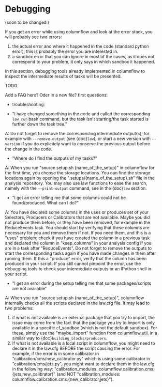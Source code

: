 # Debugging

(soon to be changed:)

If you get an error while using columnflow and look at the error stack, you will probably see two errors:

1) the actual error and where it happened in the code (standard python error), this is probably the error you are interested in.
2) a sandbox error that you can ignore in most of the cases, as it does not correspond to your problem, it only says in which sandbox it happened.

In this section, debugging tools already implemented in columnflow to inspect the intermediate results of tasks will be presented.

TODO

Add a FAQ here? Oder in a new file? first questions:
- troubleshooting:

- "I have changed something in the code and called the corresponding ```law run``` bash command, but the task isn't starting/the task started is further down the task tree."

A: Do not forget to remove the corresponding intermediate output(s), for example with ```--remove-output``` (see {doc}`law`), or start a new version with ```--version``` if you do explicitely want to conserve the previous output before the change in the code.

- "Where do I find the outputs of my tasks?"

A: When you run "source setup.sh {name_of_the_setup}" in columnflow for the first time, you choose the storage locations.
You can find the storage locations again by opening the ".setups/{name_of_the_setup}.sh" file in the analysis repository.
You may also use law functions to ease the search, namely with the ```--print-output``` command, see in the {doc}`law` section.

- "I get an error telling me that some columns could not be found/produced.
What can I do?"

A: You have declared some columns in the uses or produces set of your Selectors, Producers or Calibrators that are not available.
Maybe you did not produce them before, or they have been removed, for example in the ReduceEvents task.
You should start by verifying that these columns are necessary for you and remove them if not.
If you need them, and this is a "uses" problem:
check if you have created the column in a previous task and declared the column in "keep_columns" in your analysis config if you are in a task after "ReduceEvents".
Do not forget to remove the outputs to start the corresponding tasks again if you have made changes in them after running them.
If this a "produce" error, verify that the column has been produced in your script.
If you still cannot pinpoint the error, use the debugging tools to check your intermediate outputs or an IPython shell in your script.

- "I get an error during the setup telling me that some packages/scripts are not available"

A: When you run "source setup.sh {name_of_the_setup}", columnflow internally checks all the scripts declared in the law.cfg file.
It may lead to two problems:

1) if what is not available is an external package that you try to import, the issue may come from the fact that the package you try to import is only available in a specific cf_sandbox (which is not the default sandbox).
For these, simply use the "maybe_import" function from columnflow.util, in a similar way to {doc}`building_blocks/producers`.
2) If what is not available is a local script in columnflow, you might need to declare it in the law.cfg BEFORE the script causing the error.
For example, if the error is in some calibrator in "calibration/cms/new_calibrator.py" which is using some calibrator in "calibration/cms/jets.py", you might want to declare them in the law.cfg in the following way:
"calibration_modules: columnflow.calibration.cms.{jets,new_calibrator}" (and NOT "calibration_modules: columnflow.calibration.cms.{new_calibrator,jets}").
